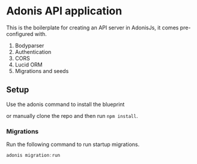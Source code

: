 # Adonis API application

This is the boilerplate for creating an API server in AdonisJs, it comes pre-configured with.

1. Bodyparser
2. Authentication
3. CORS
4. Lucid ORM
5. Migrations and seeds

## Setup

Use the adonis command to install the blueprint

or manually clone the repo and then run `npm install`.


### Migrations

Run the following command to run startup migrations.

```js
adonis migration:run
```
#
